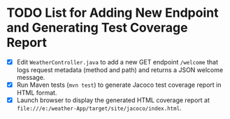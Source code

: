 # TODO List for Adding New Endpoint and Generating Test Coverage Report

- [x] Edit `WeatherController.java` to add a new GET endpoint `/welcome` that logs request metadata (method and path) and returns a JSON welcome message.
- [x] Run Maven tests (`mvn test`) to generate Jacoco test coverage report in HTML format.
- [x] Launch browser to display the generated HTML coverage report at `file:///e:/weather-App/target/site/jacoco/index.html`.
